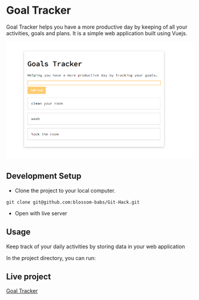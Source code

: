 # Goal Tracker

Goal Tracker helps you have a more productive day by keeping of all your activities, goals and plans. It is a simple web application built using Vuejs.

<img src="/assets/screenshot.png"
     alt="Project preview"
    />
## Development Setup

- Clone the project to your local computer.
```
git clone git@github.com:blossom-babs/Git-Hack.git
```
- Open with live server


## Usage
Keep track of your daily activities by storing data in your web application

In the project directory, you can run:

<!-- ## Dependencies
- [Material-ui](https://material-ui.com/)
- [Axios](https://www.npmjs.com/package/axios)
- [Node-Sass](https://www.npmjs.com/package/node-sass)
- [React](https://reactjs.org/)
- [Typescript](https://www.typescriptlang.org/) -->

## Live project 

[Goal Tracker](https://githack.netlify.app/)